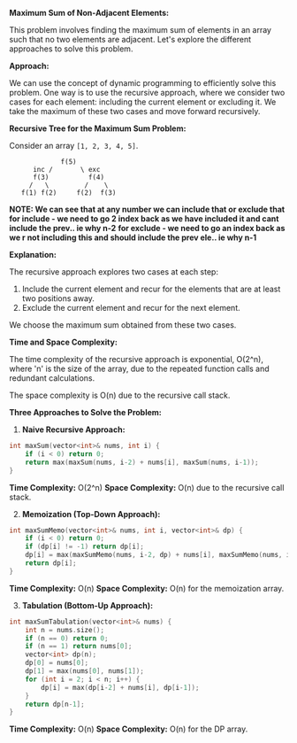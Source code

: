 **Maximum Sum of Non-Adjacent Elements:**

This problem involves finding the maximum sum of elements in an array such that no two elements are adjacent. Let's explore the different approaches to solve this problem.

**Approach:**

We can use the concept of dynamic programming to efficiently solve this problem. One way is to use the recursive approach, where we consider two cases for each element: including the current element or excluding it. We take the maximum of these two cases and move forward recursively.

**Recursive Tree for the Maximum Sum Problem:**

Consider an array `[1, 2, 3, 4, 5]`.

```
             f(5)
      inc /       \ exc
      f(3)          f(4)
     /   \         /    \
   f(1) f(2)     f(2)  f(3)
```

**NOTE: We can see that at any number we can include that or exclude that**
**for include - we need to go 2 index back as we have included it and cant include the prev.. ie why n-2**
**for exclude - we need to go an index back as we r not including this and should include the prev ele.. ie why n-1** 

**Explanation:**

The recursive approach explores two cases at each step:
1. Include the current element and recur for the elements that are at least two positions away.
2. Exclude the current element and recur for the next element.

We choose the maximum sum obtained from these two cases.

**Time and Space Complexity:**

The time complexity of the recursive approach is exponential, O(2^n), where 'n' is the size of the array, due to the repeated function calls and redundant calculations.

The space complexity is O(n) due to the recursive call stack.

**Three Approaches to Solve the Problem:**

1. **Naive Recursive Approach:**
```cpp
int maxSum(vector<int>& nums, int i) {
    if (i < 0) return 0;
    return max(maxSum(nums, i-2) + nums[i], maxSum(nums, i-1));
}
```
**Time Complexity:** O(2^n)
**Space Complexity:** O(n) due to the recursive call stack.

2. **Memoization (Top-Down Approach):**
```cpp
int maxSumMemo(vector<int>& nums, int i, vector<int>& dp) {
    if (i < 0) return 0;
    if (dp[i] != -1) return dp[i];
    dp[i] = max(maxSumMemo(nums, i-2, dp) + nums[i], maxSumMemo(nums, i-1, dp));
    return dp[i];
}
```
**Time Complexity:** O(n)
**Space Complexity:** O(n) for the memoization array.

3. **Tabulation (Bottom-Up Approach):**
```cpp
int maxSumTabulation(vector<int>& nums) {
    int n = nums.size();
    if (n == 0) return 0;
    if (n == 1) return nums[0];
    vector<int> dp(n);
    dp[0] = nums[0];
    dp[1] = max(nums[0], nums[1]);
    for (int i = 2; i < n; i++) {
        dp[i] = max(dp[i-2] + nums[i], dp[i-1]);
    }
    return dp[n-1];
}
```
**Time Complexity:** O(n)
**Space Complexity:** O(n) for the DP array.